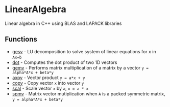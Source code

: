 # LinearAlgebra
Linear algebra in C++ using BLAS and LAPACK libraries

## Functions

- [gesv](test/gesv.cpp) - LU decomposition to solve system of linear equations for x in `Ax=b`
- [dot](test/dot.cpp) - Computes the dot product of two 1D vectors
- [gemv](test/gemv.cpp) - Performs matrix multiplication of a matrix by a vector `y = alpha*A*x + beta*y`
- [axpy](test/axpy.cpp) - Vector product `y = a*x + y`
- [copy](test/copy.cpp) - Copy vector `x` into vector `y`
- [scal](test/scal.cpp) - Scale vector `x` by `a`, `x = a * x`
- [spmv](test/spmv.cpp) - Matrix vector mutiplication when `A` is a packed symmetric matrix, `y = alpha*A*x + beta*y` 
